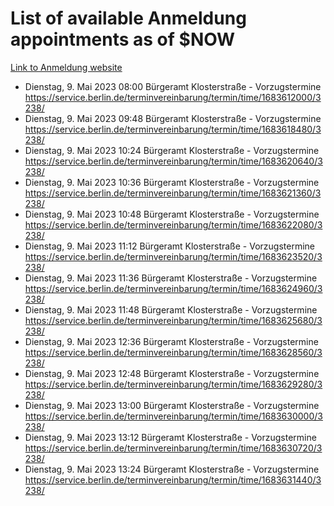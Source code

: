 # List of available Anmeldung appointments as of $NOW
[Link to Anmeldung website](https://service.berlin.de/terminvereinbarung/termin/tag.php?termin=1&anliegen[]=120686&dienstleisterlist=122210,122217,327316,122219,327312,122227,327314,122231,327346,122243,327348,122254,122252,329742,122260,329745,122262,329748,122271,327278,122273,327274,122277,327276,330436,122280,327294,122282,327290,122284,327292,122291,327270,122285,327266,122286,327264,122296,327268,150230,329760,122297,327286,122294,327284,122312,329763,122314,329775,122304,327330,122311,327334,122309,327332,317869,122281,327352,122279,329772,122283,122276,327324,122274,327326,122267,329766,122246,327318,122251,327320,122257,327322,122208,327298,122226,327300&herkunft=http%3A%2F%2Fservice.berlin.de%2Fdienstleistung%2F120686%2F)
- Dienstag, 9. Mai 2023 08:00 Bürgeramt Klosterstraße - Vorzugstermine https://service.berlin.de/terminvereinbarung/termin/time/1683612000/3238/
- Dienstag, 9. Mai 2023 09:48 Bürgeramt Klosterstraße - Vorzugstermine https://service.berlin.de/terminvereinbarung/termin/time/1683618480/3238/
- Dienstag, 9. Mai 2023 10:24 Bürgeramt Klosterstraße - Vorzugstermine https://service.berlin.de/terminvereinbarung/termin/time/1683620640/3238/
- Dienstag, 9. Mai 2023 10:36 Bürgeramt Klosterstraße - Vorzugstermine https://service.berlin.de/terminvereinbarung/termin/time/1683621360/3238/
- Dienstag, 9. Mai 2023 10:48 Bürgeramt Klosterstraße - Vorzugstermine https://service.berlin.de/terminvereinbarung/termin/time/1683622080/3238/
- Dienstag, 9. Mai 2023 11:12 Bürgeramt Klosterstraße - Vorzugstermine https://service.berlin.de/terminvereinbarung/termin/time/1683623520/3238/
- Dienstag, 9. Mai 2023 11:36 Bürgeramt Klosterstraße - Vorzugstermine https://service.berlin.de/terminvereinbarung/termin/time/1683624960/3238/
- Dienstag, 9. Mai 2023 11:48 Bürgeramt Klosterstraße - Vorzugstermine https://service.berlin.de/terminvereinbarung/termin/time/1683625680/3238/
- Dienstag, 9. Mai 2023 12:36 Bürgeramt Klosterstraße - Vorzugstermine https://service.berlin.de/terminvereinbarung/termin/time/1683628560/3238/
- Dienstag, 9. Mai 2023 12:48 Bürgeramt Klosterstraße - Vorzugstermine https://service.berlin.de/terminvereinbarung/termin/time/1683629280/3238/
- Dienstag, 9. Mai 2023 13:00 Bürgeramt Klosterstraße - Vorzugstermine https://service.berlin.de/terminvereinbarung/termin/time/1683630000/3238/
- Dienstag, 9. Mai 2023 13:12 Bürgeramt Klosterstraße - Vorzugstermine https://service.berlin.de/terminvereinbarung/termin/time/1683630720/3238/
- Dienstag, 9. Mai 2023 13:24 Bürgeramt Klosterstraße - Vorzugstermine https://service.berlin.de/terminvereinbarung/termin/time/1683631440/3238/

